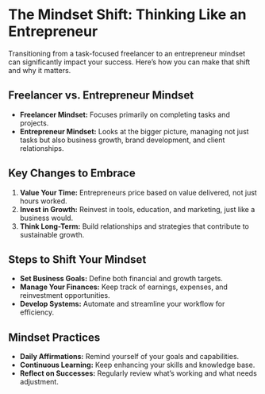 # The Mindset Shift: Thinking Like an Entrepreneur

Transitioning from a task-focused freelancer to an entrepreneur mindset can significantly impact your success. Here’s how you can make that shift and why it matters.

## Freelancer vs. Entrepreneur Mindset

- **Freelancer Mindset:** Focuses primarily on completing tasks and projects.
- **Entrepreneur Mindset:** Looks at the bigger picture, managing not just tasks but also business growth, brand development, and client relationships.

## Key Changes to Embrace

1. **Value Your Time:** Entrepreneurs price based on value delivered, not just hours worked.
2. **Invest in Growth:** Reinvest in tools, education, and marketing, just like a business would.
3. **Think Long-Term:** Build relationships and strategies that contribute to sustainable growth.

## Steps to Shift Your Mindset

- **Set Business Goals:** Define both financial and growth targets.
- **Manage Your Finances:** Keep track of earnings, expenses, and reinvestment opportunities.
- **Develop Systems:** Automate and streamline your workflow for efficiency.

## Mindset Practices

- **Daily Affirmations:** Remind yourself of your goals and capabilities.
- **Continuous Learning:** Keep enhancing your skills and knowledge base.
- **Reflect on Successes:** Regularly review what’s working and what needs adjustment.
